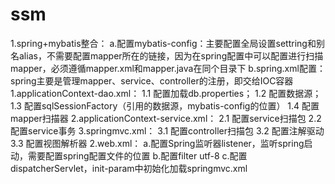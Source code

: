 # ssm
1.spring+mybatis整合：
	a.配置mybatis-config：主要配置全局设置settring和别名alias，不需要配置mapper所在的链接，因为在spring配置中可以配置进行扫描mapper，必须遵循mapper.xml和mapper.java在同个目录下
	b.spring.xml配置：spring主要是管理mapper、service、controller的注册，即交给IOC容器
		1.applicationContext-dao.xml：
			1.1 配置加载db.properties；
			1.2 配置数据源；
			1.3 配置sqlSessionFactory（引用的数据源，mybatis-config的位置）
			1.4 配置mapper扫描器
		2.applicationContext-service.xml：
			2.1 配置service扫描包
			2.2 配置service事务
		3.springmvc.xml：
			3.1 配置controller扫描包
			3.2 配置注解驱动
			3.3 配置视图解析器
2.web.xml：
	a.配置Spring监听器listener，监听spring启动，需要配置spring配置文件的位置
	b.配置filter utf-8
	c.配置dispatcherServlet，init-param中初始化加载springmvc.xml
